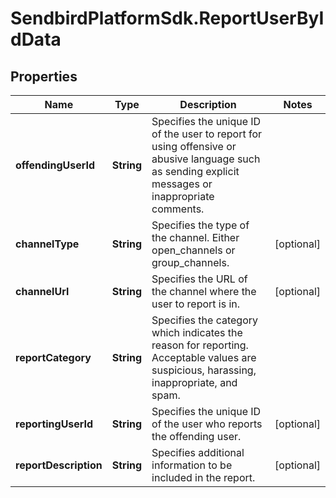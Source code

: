 # SendbirdPlatformSdk.ReportUserByIdData

## Properties

Name | Type | Description | Notes
------------ | ------------- | ------------- | -------------
**offendingUserId** | **String** | Specifies the unique ID of the user to report for using offensive or abusive language such as sending explicit messages or inappropriate comments. | 
**channelType** | **String** | Specifies the type of the channel. Either open_channels or group_channels. | [optional] 
**channelUrl** | **String** | Specifies the URL of the channel where the user to report is in. | [optional] 
**reportCategory** | **String** | Specifies the category which indicates the reason for reporting. Acceptable values are suspicious, harassing, inappropriate, and spam. | 
**reportingUserId** | **String** | Specifies the unique ID of the user who reports the offending user. | [optional] 
**reportDescription** | **String** | Specifies additional information to be included in the report. | [optional] 


